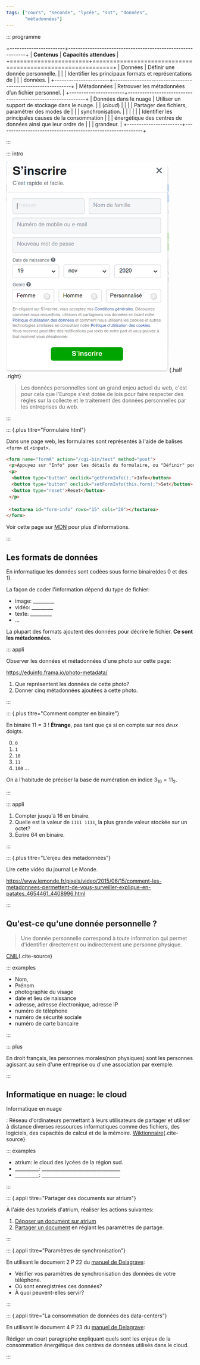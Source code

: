 ```yaml
---
tags: ["cours", "seconde", "lycée", "snt", "données",
       "métadonnées"]
---
```


::: programme

+-----------------------+------------------------------------------------------------+
|     **Contenus**      |                  **Capacités attendues**                   |
+=======================+============================================================+
| Données               | Définir une donnée personnelle.                            |
|                       | Identifier les principaux formats et représentations de    |
|                       | données.                                                   |
+-----------------------+------------------------------------------------------------+
| Métadonnées           | Retrouver les métadonnées d’un fichier personnel.          |
+-----------------------+------------------------------------------------------------+
| Données dans le nuage | Utiliser un support de stockage dans le nuage.             |
| (_cloud_)             |                                                            |
|                       | Partager des fichiers, paramétrer des modes de             |
|                       | synchronisation.                                           |
|                       |                                                            |
|                       | Identifier les principales causes de la consommation       |
|                       | énergétique des centres de données ainsi que leur ordre de |
|                       | grandeur.                                                  |
+-----------------------+------------------------------------------------------------+

:::

::: intro

![Image d'un formulaire de collecte de données](../../images/formulaire.png){.half .right}

> Les données personnelles sont un grand enjeu actuel du web, c'est pour cela
> que l'Europe s'est dotée de lois pour faire respecter des règles sur la
> collecte et le traitement des données personnelles par les entreprises du web.

:::

::: {.plus titre="Formulaire html"}

Dans une page web, les formulaires sont représentés à l'aide de balises `<form>` et `<input>`.

```html
<form name="formA" action="/cgi-bin/test" method="post">
 <p>Appuyez sur "Info" pour les détails du formulaire, ou "Définir" pour modifier ces détails.</p>
 <p>
  <button type="button" onclick="getFormInfo();">Info</button>
  <button type="button" onclick="setFormInfo(this.form);">Set</button>
  <button type="reset">Reset</button>
 </p>

 <textarea id="form-info" rows="15" cols="20"></textarea>
</form>
```

Voir cette page sur [MDN](https://developer.mozilla.org/fr/docs/Web/API/HTMLFormElement) pour plus
d'informations.

:::

## Les formats de données

En informatique les données sont codées sous forme binaire(des 0 et des 1).

La façon de coder l'information dépend du type de fichier:

- image: _________
- vidéo: _________
- texte: _________
- ...

La plupart des formats ajoutent des données pour décrire le fichier. **Ce sont les métadonnées.**

::: appli

Observer les données et métadonnées d'une photo sur cette page:

<https://eduinfo.frama.io/photo-metadata/>

1. Que représentent les données de cette photo?
2. Donner cinq métadonnées ajoutées à cette photo.

:::

::: {.plus titre="Comment compter en binaire"}

En binaire $11 = 3$ ! **Étrange**, pas tant que ça si on compte sur nos _deux_ doigts.


0. `0`
1. `1`
2. `10`
3. `11`
4. `100`
...

On a l'habitude de préciser la base de numération en indice $3_{10}= 11_{2}$.

:::

::: appli

1. Compter jusqu'à 16 en binaire.
2. Quelle est la valeur de `1111 1111`, la plus grande valeur stockée sur un octet?
3. Écrire 64 en binaire.

:::

::: {.plus titre="L'enjeu des métadonnées"}

Lire cette vidéo du journal Le Monde.

https://www.lemonde.fr/pixels/video/2015/06/15/comment-les-metadonnees-permettent-de-vous-surveiller-explique-en-patates_4654461_4408996.html

:::



## Qu'est-ce qu'une donnée personnelle ?

> Une donnée personnelle correspond à toute information qui permet d'identifier directement ou
> indirectement une personne physique.

[CNIL](https://www.cnil.fr/fr/definition/donnee-personnelle){.cite-source}

::: examples

- Nom,
- Prénom
- photographie du visage
- date et lieu de naissance
- adresse, adresse électronique, adresse IP
- numéro de téléphone
- numéro de sécurité sociale
- numéro de carte bancaire

:::

::: plus

En droit français, les personnes morales(non physiques) sont les personnes
agissant au sein d'une entreprise ou d'une association par exemple.

:::

## Informatique en nuage: le cloud

<wc-wikimage title="Nuage33.png" caption=""></wc-wikimage>

Informatique en nuage

:   Réseau d'ordinateurs permettant à leurs utilisateurs de partager et utiliser à distance diverses ressources informatiques comme des fichiers, des logiciels, des capacités de calcul et de la mémoire. [Wiktionnaire](https://fr.wiktionary.org/wiki/informatique_en_nuage){.cite-source}

::: examples

- atrium: le cloud des lycées de la région sud.
- __________: _________________________________
- __________: _________________________________

:::

::: {.appli titre="Partager des documents sur atrium"}

À l'aide des tutoriels d'atrium, réaliser les actions suivantes:

1. [Déposer un document sur atrium](https://www.atrium-sud.fr/web/assistance/deposer-un-document)
2. [Partager un document](https://www.atrium-sud.fr/web/assistance/partager-un-document) en réglant les paramètres de partage.

:::

::: {.appli titre="Paramètres de synchronisation"}

En utilisant le document 2 P 22 du [manuel de
Delagrave](https://www.editions-delagrave.fr/livre/9782206103389-sciences-numeriques-et-technologie-snt-2de-2019-manuel-eleve):

- Vérifier vos paramètres de synchronisation des données de votre téléphone.
- Où sont enregistrées ces données?
- À quoi peuvent-elles servir?

:::

::: {.appli titre="La consommation de données des data-centers"}

En utilisant le document 4 P 23 du [manuel de
Delagrave](https://www.editions-delagrave.fr/livre/9782206103389-sciences-numeriques-et-technologie-snt-2de-2019-manuel-eleve):

Rédiger un court paragraphe expliquant quels sont les enjeux de la consommation énergétique des centres de données utilisés dans le cloud.

:::

&nbsp;

<!-- ## Les données ouvertes

À l'inverse des données collectées par certaines entreprises privées pour mieux connaitre leurs
utilisateurs ou éventuellement faire un commerce de ces données, les données ouvertes sont
librement accessibles grâce à une licence ouverte garantissant leur libre accès et leur
réutilisation par tous, sans restriction technique, juridique ou financière.

Données ouvertes

:    Les **données ouvertes** ou _open data_ sont des données numériques dont
l'accès et l'usage sont laissés libres aux usagers.


::: examples

- Plateforme ouverte des données publiques françaises: https://www.data.gouv.fr/fr/
- Données de la ville de Nice Côte d'azur: http://opendata.nicecotedazur.org/data/dataset
- Données d'électricité en France: https://data.enedis.fr/
- ...

:::

 -->
